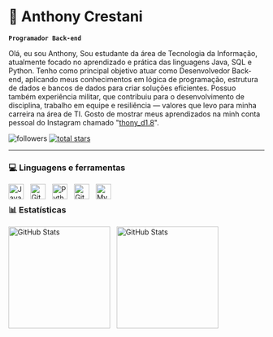 # 🤖 Anthony Crestani
**`Programador Back-end`**

Olá, eu sou Anthony, Sou estudante da área de Tecnologia da Informação, atualmente focado no aprendizado e prática das linguagens Java, SQL e Python. Tenho como principal objetivo atuar como Desenvolvedor Back-end, aplicando meus conhecimentos em lógica de programação, estrutura de dados e bancos de dados para criar soluções eficientes.
Possuo também experiência militar, que contribuiu para o desenvolvimento de disciplina, trabalho em equipe e resiliência — valores que levo para minha carreira na área de TI. Gosto de mostrar 
meus aprendizados na minh conta pessoal do Instagram chamado "[thony_d1.8](https://www.instagram.com/thony_d1.8/)".

 <p align="left">
   <img alt="followers" title="Follow me on Github" src="https://custom-icon-badges.demolab.com/github/followers/AnthonyC702?color=236ad3&labelColor=1155ba&style=for-the-badge&logo=person-add&label=Follow&logoColor=white"/></a>
      <a href="https://github.com/ForrestKnight?tab=repositories&sort=stargazers">
         <img alt="total stars" title="Total stars on GitHub" src="https://custom-icon-badges.demolab.com/github/stars/AnthonyC702?color=55960c&style=for-the-badge&labelColor=488207&logo=star"/></a>
   </p>

   ---

   ### 💻 Linguagens e ferramentas 

   <img align="left" alt="Java" width="30px" style="padding-right:10px;" src="https://cdn.jsdelivr.net/gh/devicons/devicon/icons/java/java-original.svg"/>
   <img align="left" alt="Git" width="30px" style="padding-right:10px;" src="https://cdn.jsdelivr.net/gh/devicons/devicon/icons/git/git-original.svg" />
   <img align="left" alt="Python" width="30px" style="padding-right:10px;" src="https://cdn.jsdelivr.net/gh/devicons/devicon/icons/python/python-plain.svg" />
   <img align="left" alt="GitHub" width="30px" style="padding-right:10px;" src="https://cdn.jsdelivr.net/gh/devicons/devicon/icons/github/github-original.svg" />
   <img align="left" alt="MySQL" width="30px" style="padding-right:10px;" src="https://cdn.jsdelivr.net/gh/devicons/devicon/icons/mysql/mysql-original.svg" />
   <br />

  ### 📊 Estatísticas

<p>
  <img 
    align="left" 
    alt="GitHub Stats" 
    height="200" 
    style="padding-right: 10px;" 
    src="https://github-readme-stats.vercel.app/api?username=AnthonyC702&show_icons=true&theme=tokyonight&include_all_commits=true&locale=pt-br" 
  />

<img 
      align="left" 
      alt="GitHub Stats" 
      height="200" 
      src="https://github-readme-stats.vercel.app/api/top-langs/?username=anthonyc702&theme=tokyonight&layout=compact&custom_title=Tecnologias&langs_count=9" 
  />

</p>
